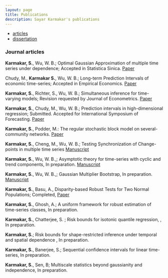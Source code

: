 ```yaml
---
layout: page
title: Publications
description: Sayar Karmakar's publications
---
```


<div class="navbar">
    <div class="navbar-inner">
        <ul class="nav">
            <li><a href="#articles">articles</a></li>
            <li><a href="#thesis">dissertation</a></li>
        </ul>
    </div>
</div>


### <a name="articles"></a>Journal articles
**Karmakar, S.**, Wu, W. B.; Optimal Gaussian Approximation of multiple time series under dependence; Accepted in Statistica Sinica. [Paper](doi.org/10.5705/ss.202017.0303) 

Chudy, M., **Karmakar S.**, Wu, W. B.; Long-term Prediction Intervals of economic time-series; Accepted in Empirical Economics. [Paper](https://doi.org/10.1007/s00181-019-01689-2) 


**Karmakar, S.**, Richter, S., Wu, W. B.; Simultaneous inference for time-varying models; Revision requested by Journal of Econometrics. 
[Paper](../publications/sayar1.pdf) 

**Karmakar, S.**, Chudy, M., Wu, W. B.; Prediction intervals in high-dimensional regression; Submitted. Accepted for International Symposium of Forecasting. [Paper](../publications/sayar4.pdf)

**Karmakar, S.**, Podder, M.: The regular stochastic block model on several-community networks. [Paper](https://arxiv.org/abs/2002.05577) 

**Karmakar, S.**, Cheng, M., Wu, W. B.; Testing Synchronization of Change-points in multiple time series [Manuscript](../publications/sayar5.pdf)

**Karmakar, S.**, Wu, W. B.,; Asymptotic theory for time-series with cyclic and trend components, In preparation. [Manuscript](../publications/sayar6.pdf)

**Karmakar, S.**, Wu, W. B.,; Gaussian Multiplier Bootstrap, In preparation. [Manuscript](../publications/sayar7.pdf)

**Karmakar, S.**, Basu, A., Disparity-based Robust Tests for Two Normal
Populations; Completed, [Paper](../publications/sayarrobust.pdf) 

**Karmakar, S.**, Ghosh, A.; A uniform framework for robust estimation of time-series classes, In preparation. 

**Karmakar, S.**, Chatterjee, S. ;  Risk bounds for isotonic quantile regression, , In preparation. 

**Karmakar, S.**;  Risk bounds for shape-restricted inference under temporal and spatial dependence , In preparation. 

**Karmakar, S.**, Banerjee, S.; Sequential confidence intervals for linear time-series, In preparation. 

**Karmakar, S.**, Sen, B; Multiscale statistics beyond gaussianity and independence, In preparation. 



